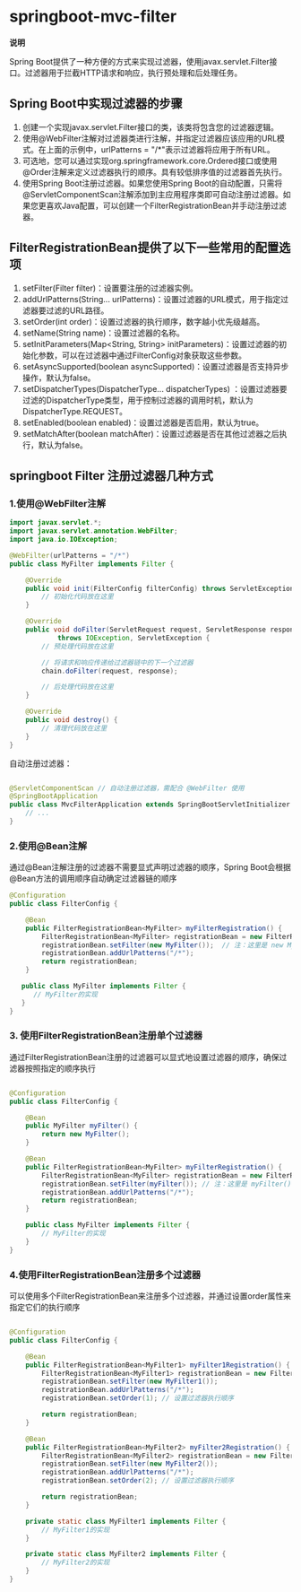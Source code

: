 # springboot-mvc-filter

**说明**

Spring Boot提供了一种方便的方式来实现过滤器，使用javax.servlet.Filter接口。过滤器用于拦截HTTP请求和响应，执行预处理和后处理任务。

## Spring Boot中实现过滤器的步骤

1. 创建一个实现javax.servlet.Filter接口的类，该类将包含您的过滤器逻辑。
2. 使用@WebFilter注解对过滤器类进行注解，并指定过滤器应该应用的URL模式。在上面的示例中，urlPatterns = "/*"表示过滤器将应用于所有URL。
3. 可选地，您可以通过实现org.springframework.core.Ordered接口或使用@Order注解来定义过滤器执行的顺序。具有较低排序值的过滤器首先执行。
4. 使用Spring Boot注册过滤器。如果您使用Spring
   Boot的自动配置，只需将@ServletComponentScan注解添加到主应用程序类即可自动注册过滤器。如果您更喜欢Java配置，可以创建一个FilterRegistrationBean并手动注册过滤器。

## FilterRegistrationBean提供了以下一些常用的配置选项

1. setFilter(Filter filter)：设置要注册的过滤器实例。
2. addUrlPatterns(String... urlPatterns)：设置过滤器的URL模式，用于指定过滤器要过滤的URL路径。
3. setOrder(int order)：设置过滤器的执行顺序，数字越小优先级越高。
4. setName(String name)：设置过滤器的名称。
5. setInitParameters(Map<String, String> initParameters)：设置过滤器的初始化参数，可以在过滤器中通过FilterConfig对象获取这些参数。
6. setAsyncSupported(boolean asyncSupported)：设置过滤器是否支持异步操作，默认为false。
7. setDispatcherTypes(DispatcherType... dispatcherTypes)
   ：设置过滤器要过滤的DispatcherType类型，用于控制过滤器的调用时机，默认为DispatcherType.REQUEST。
8. setEnabled(boolean enabled)：设置过滤器是否启用，默认为true。
9. setMatchAfter(boolean matchAfter)：设置过滤器是否在其他过滤器之后执行，默认为false。

## springboot Filter 注册过滤器几种方式

### 1.使用@WebFilter注解

```java
import javax.servlet.*;
import javax.servlet.annotation.WebFilter;
import java.io.IOException;

@WebFilter(urlPatterns = "/*")
public class MyFilter implements Filter {

    @Override
    public void init(FilterConfig filterConfig) throws ServletException {
        // 初始化代码放在这里
    }

    @Override
    public void doFilter(ServletRequest request, ServletResponse response, FilterChain chain)
            throws IOException, ServletException {
        // 预处理代码放在这里

        // 将请求和响应传递给过滤器链中的下一个过滤器
        chain.doFilter(request, response);

        // 后处理代码放在这里
    }

    @Override
    public void destroy() {
        // 清理代码放在这里
    }
}

```

自动注册过滤器：

```java

@ServletComponentScan // 自动注册过滤器，需配合 @WebFilter 使用
@SpringBootApplication
public class MvcFilterApplication extends SpringBootServletInitializer {
    // ...
}
```

### 2.使用@Bean注解

通过@Bean注解注册的过滤器不需要显式声明过滤器的顺序，Spring Boot会根据@Bean方法的调用顺序自动确定过滤器链的顺序

```java
@Configuration
public class FilterConfig {

    @Bean
    public FilterRegistrationBean<MyFilter> myFilterRegistration() {
        FilterRegistrationBean<MyFilter> registrationBean = new FilterRegistrationBean<>();
        registrationBean.setFilter(new MyFilter());  // 注：这里是 new MyFilter()
        registrationBean.addUrlPatterns("/*");
        return registrationBean;
    }

   public class MyFilter implements Filter {
      // MyFilter的实现
   }
}
```

### 3. 使用FilterRegistrationBean注册单个过滤器

通过FilterRegistrationBean注册的过滤器可以显式地设置过滤器的顺序，确保过滤器按照指定的顺序执行

```java

@Configuration
public class FilterConfig {

    @Bean
    public MyFilter myFilter() {
        return new MyFilter();
    }

    @Bean
    public FilterRegistrationBean<MyFilter> myFilterRegistration() {
        FilterRegistrationBean<MyFilter> registrationBean = new FilterRegistrationBean<>();
        registrationBean.setFilter(myFilter()); // 注：这里是 myFilter()
        registrationBean.addUrlPatterns("/*");
        return registrationBean;
    }

    public class MyFilter implements Filter {
        // MyFilter的实现
    }
}
```

### 4.使用FilterRegistrationBean注册多个过滤器

可以使用多个FilterRegistrationBean来注册多个过滤器，并通过设置order属性来指定它们的执行顺序

```java

@Configuration
public class FilterConfig {

    @Bean
    public FilterRegistrationBean<MyFilter1> myFilter1Registration() {
        FilterRegistrationBean<MyFilter1> registrationBean = new FilterRegistrationBean<>();
        registrationBean.setFilter(new MyFilter1());
        registrationBean.addUrlPatterns("/*");
        registrationBean.setOrder(1); // 设置过滤器执行顺序

        return registrationBean;
    }

    @Bean
    public FilterRegistrationBean<MyFilter2> myFilter2Registration() {
        FilterRegistrationBean<MyFilter2> registrationBean = new FilterRegistrationBean<>();
        registrationBean.setFilter(new MyFilter2());
        registrationBean.addUrlPatterns("/*");
        registrationBean.setOrder(2); // 设置过滤器执行顺序

        return registrationBean;
    }

    private static class MyFilter1 implements Filter {
        // MyFilter1的实现
    }

    private static class MyFilter2 implements Filter {
        // MyFilter2的实现
    }
}
```